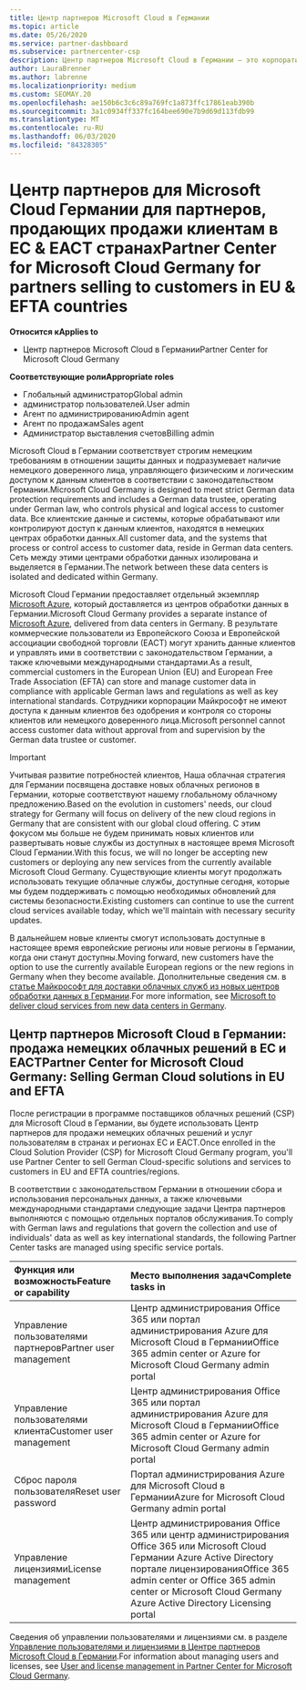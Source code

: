 ```yaml
---
title: Центр партнеров Microsoft Cloud в Германии
ms.topic: article
ms.date: 05/26/2020
ms.service: partner-dashboard
ms.subservice: partnercenter-csp
description: Центр партнеров Microsoft Cloud в Германии — это корпоративный портал для партнеров Майкрософт, которые желают предложить облачные решения Майкрософт пользователям в странах ЕС и ЕАСТ.
author: LauraBrenner
ms.author: labrenne
ms.localizationpriority: medium
ms.custom: SEOMAY.20
ms.openlocfilehash: ae150b6c3c6c89a769fc1a873ffc17861eab390b
ms.sourcegitcommit: 3a1c0934ff337fc164bee690e7b9d69d113fdb99
ms.translationtype: MT
ms.contentlocale: ru-RU
ms.lasthandoff: 06/03/2020
ms.locfileid: "84328305"
---
```

# <a name="partner-center-for-microsoft-cloud-germany-for-partners-selling-to-customers-in-eu--efta-countries"></a><span data-ttu-id="52294-103">Центр партнеров для Microsoft Cloud Германии для партнеров, продающих продажи клиентам в ЕС & ЕАСТ странах</span><span class="sxs-lookup"><span data-stu-id="52294-103">Partner Center for Microsoft Cloud Germany for partners selling to customers in EU & EFTA countries</span></span>

<span data-ttu-id="52294-104">**Относится к**</span><span class="sxs-lookup"><span data-stu-id="52294-104">**Applies to**</span></span>

-  <span data-ttu-id="52294-105">Центр партнеров Microsoft Cloud в Германии</span><span class="sxs-lookup"><span data-stu-id="52294-105">Partner Center for Microsoft Cloud Germany</span></span>

<span data-ttu-id="52294-106">**Соответствующие роли**</span><span class="sxs-lookup"><span data-stu-id="52294-106">**Appropriate roles**</span></span>

- <span data-ttu-id="52294-107">Глобальный администратор</span><span class="sxs-lookup"><span data-stu-id="52294-107">Global admin</span></span>
- <span data-ttu-id="52294-108">администратор пользователей.</span><span class="sxs-lookup"><span data-stu-id="52294-108">User admin</span></span>
- <span data-ttu-id="52294-109">Агент по администрированию</span><span class="sxs-lookup"><span data-stu-id="52294-109">Admin agent</span></span>
- <span data-ttu-id="52294-110">Агент по продажам</span><span class="sxs-lookup"><span data-stu-id="52294-110">Sales agent</span></span>
- <span data-ttu-id="52294-111">Администратор выставления счетов</span><span class="sxs-lookup"><span data-stu-id="52294-111">Billing admin</span></span>

<span data-ttu-id="52294-112">Microsoft Cloud в Германии соответствует строгим немецким требованиям в отношении защиты данных и подразумевает наличие немецкого доверенного лица, управляющего физическим и логическим доступом к данным клиентов в соответствии с законодательством Германии.</span><span class="sxs-lookup"><span data-stu-id="52294-112">Microsoft Cloud Germany is designed to meet strict German data protection requirements and includes a German data trustee, operating under German law, who controls physical and logical access to customer data.</span></span> <span data-ttu-id="52294-113">Все клиентские данные и системы, которые обрабатывают или контролируют доступ к данным клиентов, находятся в немецких центрах обработки данных.</span><span class="sxs-lookup"><span data-stu-id="52294-113">All customer data, and the systems that process or control access to customer data, reside in German data centers.</span></span> <span data-ttu-id="52294-114">Сеть между этими центрами обработки данных изолирована и выделяется в Германии.</span><span class="sxs-lookup"><span data-stu-id="52294-114">The network between these data centers is isolated and dedicated within Germany.</span></span>

<span data-ttu-id="52294-115">Microsoft Cloud Германии предоставляет отдельный экземпляр [Microsoft Azure](https://go.microsoft.com/fwlink/?linkid=847992), который доставляется из центров обработки данных в Германии.</span><span class="sxs-lookup"><span data-stu-id="52294-115">Microsoft Cloud Germany provides a separate instance of [Microsoft Azure](https://go.microsoft.com/fwlink/?linkid=847992), delivered from data centers in Germany.</span></span> <span data-ttu-id="52294-116">В результате коммерческие пользователи из Европейского Союза и Европейской ассоциации свободной торговли (ЕАСТ) могут хранить данные клиентов и управлять ими в соответствии с законодательством Германии, а также ключевыми международными стандартами.</span><span class="sxs-lookup"><span data-stu-id="52294-116">As a result, commercial customers in the European Union (EU) and European Free Trade Association (EFTA) can store and manage customer data in compliance with applicable German laws and regulations as well as key international standards.</span></span> <span data-ttu-id="52294-117">Сотрудники корпорации Майкрософт не имеют доступа к данным клиентов без одобрения и контроля со стороны клиентов или немецкого доверенного лица.</span><span class="sxs-lookup"><span data-stu-id="52294-117">Microsoft personnel cannot access customer data without approval from and supervision by the German data trustee or customer.</span></span>

> [!IMPORTANT]
> <span data-ttu-id="52294-118">Учитывая развитие потребностей клиентов, Наша облачная стратегия для Германии посвящена доставке новых облачных регионов в Германии, которые соответствуют нашему глобальному облачному предложению.</span><span class="sxs-lookup"><span data-stu-id="52294-118">Based on the evolution in customers' needs, our cloud strategy for Germany will focus on delivery of the new cloud regions in Germany that are consistent with our global cloud offering.</span></span> <span data-ttu-id="52294-119">С этим фокусом мы больше не будем принимать новых клиентов или развертывать новые службы из доступных в настоящее время Microsoft Cloud Германии.</span><span class="sxs-lookup"><span data-stu-id="52294-119">With this focus, we will no longer be accepting new customers or deploying any new services from the currently available Microsoft Cloud Germany.</span></span> <span data-ttu-id="52294-120">Существующие клиенты могут продолжать использовать текущие облачные службы, доступные сегодня, которые мы будем поддерживать с помощью необходимых обновлений для системы безопасности.</span><span class="sxs-lookup"><span data-stu-id="52294-120">Existing customers can continue to use the current cloud services available today, which we'll maintain with necessary security updates.</span></span>
>
> <span data-ttu-id="52294-121">В дальнейшем новые клиенты смогут использовать доступные в настоящее время европейские регионы или новые регионы в Германии, когда они станут доступны.</span><span class="sxs-lookup"><span data-stu-id="52294-121">Moving forward, new customers have the option to use the currently available European regions or the new regions in Germany when they become available.</span></span> <span data-ttu-id="52294-122">Дополнительные сведения см. в [статье Майкрософт для доставки облачных служб из новых центров обработки данных в Германии](https://news.microsoft.com/europe/2018/08/31/microsoft-to-deliver-cloud-services-from-new-datacentres-in-germany-in-2019-to-meet-evolving-customer-needs/).</span><span class="sxs-lookup"><span data-stu-id="52294-122">For more information, see [Microsoft to deliver cloud services from new data centers in Germany](https://news.microsoft.com/europe/2018/08/31/microsoft-to-deliver-cloud-services-from-new-datacentres-in-germany-in-2019-to-meet-evolving-customer-needs/).</span></span> 

## <a name="partner-center-for-microsoft-cloud-germany-selling-german-cloud-solutions-in-eu-and-efta"></a><span data-ttu-id="52294-123">Центр партнеров Microsoft Cloud в Германии: продажа немецких облачных решений в ЕС и ЕАСТ</span><span class="sxs-lookup"><span data-stu-id="52294-123">Partner Center for Microsoft Cloud Germany: Selling German Cloud solutions in EU and EFTA</span></span>

<span data-ttu-id="52294-124">После регистрации в программе поставщиков облачных решений (CSP) для Microsoft Cloud в Германии, вы будете использовать Центр партнеров для продажи немецких облачных решений и услуг пользователям в странах и регионах ЕС и ЕАСТ.</span><span class="sxs-lookup"><span data-stu-id="52294-124">Once enrolled in the Cloud Solution Provider (CSP) for Microsoft Cloud Germany program, you'll use Partner Center to sell German Cloud-specific solutions and services to customers in EU and EFTA countries/regions.</span></span>

<span data-ttu-id="52294-125">В соответствии с законодательством Германии в отношении сбора и использования персональных данных, а также ключевыми международными стандартами следующие задачи Центра партнеров выполняются с помощью отдельных порталов обслуживания.</span><span class="sxs-lookup"><span data-stu-id="52294-125">To comply with German laws and regulations that govern the collection and use of individuals' data as well as key international standards, the following Partner Center tasks are managed using specific service portals.</span></span>

<span data-ttu-id="52294-126">Функция или возможность</span><span class="sxs-lookup"><span data-stu-id="52294-126">Feature or capability</span></span> | <span data-ttu-id="52294-127">Место выполнения задач</span><span class="sxs-lookup"><span data-stu-id="52294-127">Complete tasks in</span></span>
:--- | :---
<span data-ttu-id="52294-128">Управление пользователями партнеров</span><span class="sxs-lookup"><span data-stu-id="52294-128">Partner user management</span></span> | <span data-ttu-id="52294-129">Центр администрирования Office 365 или портал администрирования Azure для Microsoft Cloud в Германии</span><span class="sxs-lookup"><span data-stu-id="52294-129">Office 365 admin center or Azure for Microsoft Cloud Germany admin portal</span></span>
<span data-ttu-id="52294-130">Управление пользователями клиента</span><span class="sxs-lookup"><span data-stu-id="52294-130">Customer user management</span></span> | <span data-ttu-id="52294-131">Центр администрирования Office 365 или портал администрирования Azure для Microsoft Cloud в Германии</span><span class="sxs-lookup"><span data-stu-id="52294-131">Office 365 admin center or Azure for Microsoft Cloud Germany admin portal</span></span>
<span data-ttu-id="52294-132">Сброс пароля пользователя</span><span class="sxs-lookup"><span data-stu-id="52294-132">Reset user password</span></span> | <span data-ttu-id="52294-133">Портал администрирования Azure для Microsoft Cloud в Германии</span><span class="sxs-lookup"><span data-stu-id="52294-133">Azure for Microsoft Cloud Germany admin portal</span></span>
<span data-ttu-id="52294-134">Управление лицензиями</span><span class="sxs-lookup"><span data-stu-id="52294-134">License management</span></span> | <span data-ttu-id="52294-135">Центр администрирования Office 365 или центр администрирования Office 365 или Microsoft Cloud Германии Azure Active Directory портале лицензирования</span><span class="sxs-lookup"><span data-stu-id="52294-135">Office 365 admin center or Office 365 admin center or Microsoft Cloud Germany Azure Active Directory Licensing portal</span></span>


<span data-ttu-id="52294-136">Сведения об управлении пользователями и лицензиями см. в разделе [Управление пользователями и лицензиями в Центре партнеров Microsoft Cloud в Германии](user-management-in-partner-center-for-microsoft-cloud-germany.md).</span><span class="sxs-lookup"><span data-stu-id="52294-136">For information about managing users and licenses, see [User and license management in Partner Center for Microsoft Cloud Germany](user-management-in-partner-center-for-microsoft-cloud-germany.md).</span></span>

